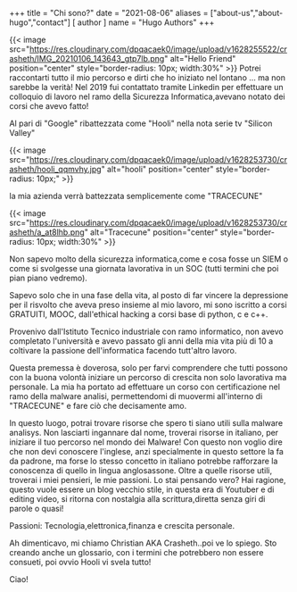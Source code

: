 +++
title = "Chi sono?"
date = "2021-08-06"
aliases = ["about-us","about-hugo","contact"]
[ author ]
  name = "Hugo Authors"
+++

{{< image src="https://res.cloudinary.com/dpqacaek0/image/upload/v1628255522/crasheth/IMG_20210106_143643_gtp7lb.png" alt="Hello Friend" position="center" style="border-radius: 10px; width:30%" >}}
Potrei raccontarti tutto il mio percorso e dirti che ho iniziato nel lontano ... ma non sarebbe la verità!
Nel 2019 fui contattato tramite Linkedin per effettuare un colloquio di lavoro nel ramo della Sicurezza Informatica,avevano notato dei corsi che avevo fatto!

Al pari di "Google" ribattezzata come "Hooli" nella nota serie tv "Silicon Valley"

{{< image src="https://res.cloudinary.com/dpqacaek0/image/upload/v1628253730/crasheth/hooli_qqmvhy.jpg" alt="hooli" position="center" style="border-radius: 10px;" >}}

la mia azienda verrà battezzata semplicemente come "TRACECUNE"

{{< image src="https://res.cloudinary.com/dpqacaek0/image/upload/v1628253730/crasheth/a_at8lhb.png" alt="Tracecune" position="center" style="border-radius: 10px; width:30%" >}}

Non sapevo molto della sicurezza informatica,come e cosa fosse un SIEM o come si svolgesse una giornata lavorativa in un SOC (tutti termini che poi pian piano vedremo).

Sapevo solo che in una fase della vita, al posto di far vincere la depressione per il risvolto che aveva preso insieme al mio lavoro, mi sono iscritto a corsi GRATUITI, MOOC, dall'ethical hacking a corsi base di python, c e c++.

Provenivo dall'Istituto Tecnico industriale con ramo informatico, non avevo completato l'università e avevo passato gli anni della mia vita più di 10 a coltivare la passione dell'informatica facendo tutt'altro lavoro.

Questa premessa è doverosa, solo per farvi comprendere che tutti possono con la buona volontà iniziare un percorso di crescita non solo lavorativa ma personale. La mia ha portato ad effettuare un corso con certificazione nel ramo della malware analisi, permettendomi di muovermi all'interno di "TRACECUNE" e fare ciò che decisamente amo.

In questo luogo, potrai trovare risorse che spero ti siano utili sulla malware analisys. 
Non lasciarti ingannare dal nome, troverai risorse in italiano, per iniziare il tuo percorso nel mondo dei Malware!
Con questo non voglio dire che non devi conoscere l'inglese, anzi specialmente in questo settore la fa da padrone, ma forse lo stesso concetto in italiano potrebbe rafforzare la conoscenza di quello in lingua anglosassone.
Oltre a quelle risorse utili, troverai i miei pensieri, le mie passioni. Lo stai pensando vero? Hai ragione, questo vuole essere un blog vecchio stile, in questa era di Youtuber e di editing video, si ritorna con nostalgia alla scrittura,diretta senza giri di parole o quasi!


Passioni: Tecnologia,elettronica,finanza e crescita personale.

Ah dimenticavo, mi chiamo Christian AKA Crasheth..poi ve lo spiego. Sto creando anche un glossario, con i termini che potrebbero non essere consueti, poi ovvio Hooli vi svela tutto!

Ciao!